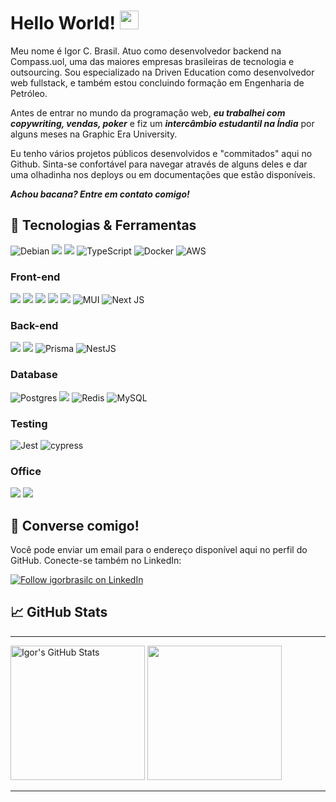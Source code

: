 # Hello World! <img src="https://raw.githubusercontent.com/MartinHeinz/MartinHeinz/master/wave.gif" width="30px">
  
  Meu nome é Igor C. Brasil. Atuo como desenvolvedor backend na Compass.uol, uma das maiores empresas brasileiras de tecnologia e outsourcing. Sou especializado na Driven Education como desenvolvedor web fullstack, e também estou concluindo formação em Engenharia de Petróleo.
  
  Antes de entrar no mundo da programação web, ***eu trabalhei com copywriting, vendas, poker*** e fiz um ***intercâmbio estudantil na Índia*** por alguns meses na Graphic Era University.
  
  Eu tenho vários projetos públicos desenvolvidos e "commitados" aqui no Github. Sinta-se confortável para navegar através de alguns deles e dar uma olhadinha nos deploys ou em documentações que estão disponíveis.
  
  ***Achou bacana? Entre em contato comigo!***

## 🔧 Tecnologias & Ferramentas
![Debian](https://img.shields.io/badge/Debian-D70A53?style=for-the-badge&logo=debian&logoColor=white)
![](https://img.shields.io/badge/GIT-E44C30?style=for-the-badge&logo=git&logoColor=white)
![](https://img.shields.io/badge/JavaScript-323330?style=for-the-badge&logo=javascript&logoColor=F7DF1E)
![TypeScript](https://img.shields.io/badge/typescript-%23007ACC.svg?style=for-the-badge&logo=typescript&logoColor=white)
![Docker](https://img.shields.io/badge/docker-%230db7ed.svg?style=for-the-badge&logo=docker&logoColor=white)
![AWS](https://img.shields.io/badge/AWS-%23FF9900.svg?style=for-the-badge&logo=amazon-aws&logoColor=white)
### Front-end
![](https://img.shields.io/badge/HTML5-E34F26?style=for-the-badge&logo=html5&logoColor=white)
![](https://img.shields.io/badge/CSS3-1572B6?style=for-the-badge&logo=css3&logoColor=white)
![](https://img.shields.io/badge/Sass-CC6699?style=for-the-badge&logo=sass&logoColor=white)
![](https://img.shields.io/badge/React-20232A?style=for-the-badge&logo=react&logoColor=61DAFB)
![](https://img.shields.io/badge/styled--components-DB7093?style=for-the-badge&logo=styled-components&logoColor=white)
![MUI](https://img.shields.io/badge/MUI-%230081CB.svg?style=for-the-badge&logo=mui&logoColor=white)
![Next JS](https://img.shields.io/badge/Next-black?style=for-the-badge&logo=next.js&logoColor=white)
### Back-end
![](https://img.shields.io/badge/Node.js-43853D?style=for-the-badge&logo=node.js&logoColor=white)
![](https://img.shields.io/badge/Express.js-404D59?style=for-the-badge)
![Prisma](https://img.shields.io/badge/Prisma-3982CE?style=for-the-badge&logo=Prisma&logoColor=white)
![NestJS](https://img.shields.io/badge/nestjs-%23E0234E.svg?style=for-the-badge&logo=nestjs&logoColor=white)
### Database
![Postgres](https://img.shields.io/badge/postgres-%23316192.svg?style=for-the-badge&logo=postgresql&logoColor=white)
![](https://img.shields.io/badge/MongoDB-4EA94B?style=for-the-badge&logo=mongodb&logoColor=white)
![Redis](https://img.shields.io/badge/redis-%23DD0031.svg?style=for-the-badge&logo=redis&logoColor=white)
![MySQL](https://img.shields.io/badge/mysql-%2300f.svg?style=for-the-badge&logo=mysql&logoColor=white)
### Testing
![Jest](https://img.shields.io/badge/-jest-%23C21325?style=for-the-badge&logo=jest&logoColor=white)
![cypress](https://img.shields.io/badge/-cypress-%23E5E5E5?style=for-the-badge&logo=cypress&logoColor=058a5e)
### Office
![](https://www.mathworks.com/matlabcentral/images/matlab-file-exchange.svg)
![](https://img.shields.io/badge/Microsoft_Excel-217346?style=for-the-badge&logo=microsoft-excel&logoColor=white)

## 📩 Converse comigo!
Você pode enviar um email para o endereço disponível aqui no perfil do GitHub. Conecte-se também no LinkedIn:

[<img src="https://img.shields.io/badge/LinkedIn-0077B5?style=for-the-badge&logo=linkedin&logoColor=white" align="center" alt="Follow igorbrasilc on LinkedIn" title="Follow igorbrasilc on LinkedIn"/>](https://www.linkedin.com/in/igor-corbari-brasil-23857512a/)

## &#x1f4c8; GitHub Stats
***

  <img height="215px" src="https://github-profile-summary-cards.vercel.app/api/cards/profile-details?username=igorbrasilc&theme=vue" alt="Igor's GitHub Stats"></img>
  <img height="215px" src="https://github-readme-stats.vercel.app/api/top-langs/?username=igorbrasilc"></img>
  
***




